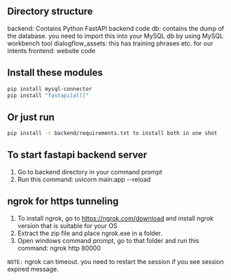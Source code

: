 ## Directory structure

backend: Contains Python FastAPI backend code
db: contains the dump of the database. you need to import this into your MySQL db by using MySQL workbench tool
dialogflow_assets: this has training phrases etc. for our intents
frontend: website code

## Install these modules

```bash
pip install mysql-connector
pip install "fastapi[all]"
```

## Or just run

```bash
pip install -r backend/requirements.txt to install both in one shot
```

## To start fastapi backend server

1. Go to backend directory in your command prompt
2. Run this command: uvicorn main:app --reload

## ngrok for https tunneling

1. To install ngrok, go to https://ngrok.com/download and install ngrok version that is suitable for your OS
2. Extract the zip file and place ngrok.exe in a folder.
3. Open windows command prompt, go to that folder and run this command: ngrok http 80000

`NOTE:` ngrok can timeout. you need to restart the session if you see session expired message.